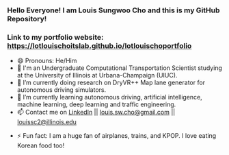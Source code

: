 ### Hello Everyone! I am Louis Sungwoo Cho and this is my GitHub Repository!
### Link to my portfolio website: https://lotlouischoitslab.github.io/lotlouischoportfolio

- 😄 Pronouns: He/Him
- 🏫 I'm an Undergraduate Computational Transportation Scientist studying at the University of Illinois at Urbana-Champaign (UIUC). 
- 🔭 I’m currently doing research on DryVR++ Map lane generator for autonomous driving simulators.
- 🌱 I’m currently learning autonomous driving, artificial intelligence, machine learning, deep learning and traffic engineering.
- 📫 Contact me on [LinkedIn](https://www.linkedin.com/in/louis-sungwoo-cho/) || [louis.sw.cho@gmail.com](mailto:louis.sw.cho@gmail.com) || [louissc2@illinois.edu](mailto:louissc2@illinois.edu)


<!-- - 👯 I’m looking to collaborate on ...
- 🤔 I’m looking for help with ...
- 💬 Ask me about ... -->
- ⚡ Fun fact: I am a huge fan of airplanes, trains, and KPOP. I love eating Korean food too!

